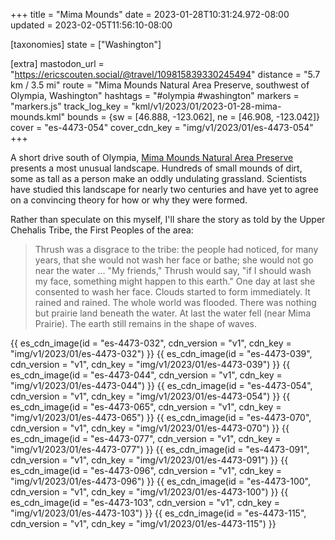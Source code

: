 +++
title = "Mima Mounds"
date = 2023-01-28T10:31:24.972-08:00
updated = 2023-02-05T11:56:10-08:00

[taxonomies]
state = ["Washington"]

[extra]
mastodon_url = "https://ericscouten.social/@travel/109815839330245494"
distance = "5.7 km / 3.5 mi"
route = "Mima Mounds Natural Area Preserve, southwest of Olympia, Washington"
hashtags = "#olympia #washington"
markers = "markers.js"
track_log_key = "kml/v1/2023/01/2023-01-28-mima-mounds.kml"
bounds = {sw = [46.888, -123.062], ne = [46.908, -123.042]}
cover = "es-4473-054"
cover_cdn_key = "img/v1/2023/01/es-4473-054"
+++

A short drive south of Olympia, [Mima Mounds Natural Area Preserve](https://www.dnr.wa.gov/MimaMounds) presents a most unusual landscape. Hundreds of small mounds of dirt, some as tall as a person make an oddly undulating grassland. Scientists have studied this landscape for nearly two centuries and have yet to agree on a convincing theory for how or why they were formed.

<!-- more -->

Rather than speculate on this myself, I'll share the story as told by the Upper Chehalis Tribe, the First Peoples of the area:

> Thrush was a disgrace to the tribe: the people had noticed, for many years, that she would not wash her face or bathe; she would not go near the water ... "My friends," Thrush would say, "if I should wash my face, something might happen to this earth." One day at last she consented to wash her face. Clouds started to form immediately. It rained and rained. The whole world was flooded. There was nothing but prairie land beneath the water. At last the water fell (near Mima Prairie). The earth still remains in the shape of waves.

{{ es_cdn_image(id = "es-4473-032", cdn_version = "v1", cdn_key = "img/v1/2023/01/es-4473-032") }}
{{ es_cdn_image(id = "es-4473-039", cdn_version = "v1", cdn_key = "img/v1/2023/01/es-4473-039") }}
{{ es_cdn_image(id = "es-4473-044", cdn_version = "v1", cdn_key = "img/v1/2023/01/es-4473-044") }}
{{ es_cdn_image(id = "es-4473-054", cdn_version = "v1", cdn_key = "img/v1/2023/01/es-4473-054") }}
{{ es_cdn_image(id = "es-4473-065", cdn_version = "v1", cdn_key = "img/v1/2023/01/es-4473-065") }}
{{ es_cdn_image(id = "es-4473-070", cdn_version = "v1", cdn_key = "img/v1/2023/01/es-4473-070") }}
{{ es_cdn_image(id = "es-4473-077", cdn_version = "v1", cdn_key = "img/v1/2023/01/es-4473-077") }}
{{ es_cdn_image(id = "es-4473-091", cdn_version = "v1", cdn_key = "img/v1/2023/01/es-4473-091") }}
{{ es_cdn_image(id = "es-4473-096", cdn_version = "v1", cdn_key = "img/v1/2023/01/es-4473-096") }}
{{ es_cdn_image(id = "es-4473-100", cdn_version = "v1", cdn_key = "img/v1/2023/01/es-4473-100") }}
{{ es_cdn_image(id = "es-4473-103", cdn_version = "v1", cdn_key = "img/v1/2023/01/es-4473-103") }}
{{ es_cdn_image(id = "es-4473-115", cdn_version = "v1", cdn_key = "img/v1/2023/01/es-4473-115") }}
